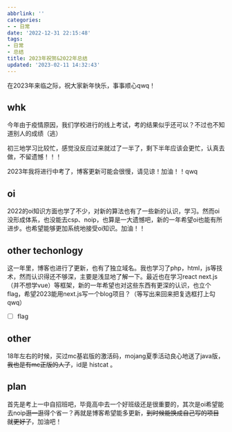 ```yaml
---
abbrlink: ''
categories:
- - 日常
date: '2022-12-31 22:15:48'
tags:
- 日常
- 总结
title: 2023年祝贺&2022年总结
updated: '2023-02-11 14:32:43'
---
```

在2023年来临之际，祝大家新年快乐，事事顺心qwq！

## whk

今年由于疫情原因，我们学校进行的线上考试，考的结果似乎还可以？不过也不知道别人的成绩（逃）

初三地学习比较忙，感觉没反应过来就过了一半了，剩下半年应该会更忙，认真去做，不留遗憾！！！

2023年我将进行中考了，博客更新可能会很慢，请见谅！加油！！qwq

## oi

2022的oi知识方面也学了不少，对新的算法也有了一些新的认识，学习。然而oi没形成体系，也没能去csp、noip，也算是一大遗憾吧，新的一年希望oi也能有所进步。也希望能够更加系统地接受oi知识。加油！！

## other techonlogy

这一年里，博客也进行了更新，也有了独立域名。我也学习了php，html，js等技术，然而认识得还不够深，主要是浅显地了解一下。最近也在学习react next.js（并不想学vue）等框架，新的一年希望也对这些东西有更深的认识，也立个flag，希望2023能用next.js写一个blog项目？（等写出来回来把复选框打上勾qwq）

- [ ]  flag

## other

18年左右的时候，买过mc基岩版的激活码，mojang夏季活动良心地送了java版，~~我也是有mc正版的人了~~，id是 histcat 。

## plan

首先是考上一中自招班吧，毕竟高中去一个好班级还是很重要的，其次是oi希望能去noip~~逛一逛~~得个省一？再就是博客希望能多更新，~~到时候能换成自己写的项目就更好了~~，加油吧！

